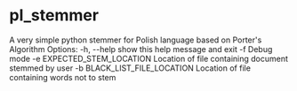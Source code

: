 pl_stemmer
==========

A very simple python stemmer for Polish language based on Porter's Algorithm
Options:
  -h, --help            show this help message and exit
  -f                    Debug mode
  -e EXPECTED_STEM_LOCATION
                        Location of file containing document stemmed by user
  -b BLACK_LIST_FILE_LOCATION
                        Location of file containing words not to stem
